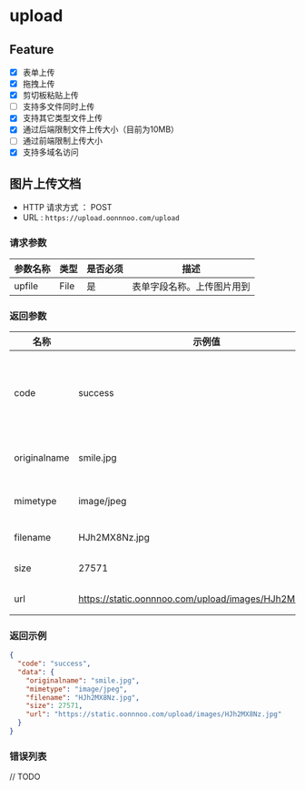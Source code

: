 # upload

## Feature

- [X] 表单上传
- [X] 拖拽上传
- [X] 剪切板粘贴上传
- [ ] 支持多文件同时上传
- [X] 支持其它类型文件上传
- [X] 通过后端限制文件上传大小（目前为10MB）
- [ ] 通过前端限制上传大小
- [X] 支持多域名访问

## 图片上传文档

- HTTP 请求方式 ：	POST
- URL : `https://upload.oonnnoo.com/upload`

### 请求参数

| 参数名称 | 类型 | 是否必须 | 描述 |
| --- | --- | --- | --- |
| upfile | File |	 是 | 表单字段名称。上传图片用到 |

### 返回参数

| 名称 | 示例值 | 描述 |
| --- | --- | --- |
| code | success | 上传文件状态。正常情况为 success。出现错误时为 error |
| originalname | smile.jpg|上传文件时所用的文件名 |
| mimetype | image/jpeg|上传文件的 mimetype |
| filename | HJh2MX8Nz.jpg|上传后的文件名 |
| size | 27571 | 上传文件的大小 |
| url | https://static.oonnnoo.com/upload/images/HJh2MX8Nz.jpg | 图片服务器地址 |

### 返回示例

```json
{
  "code": "success",
  "data": {
    "originalname": "smile.jpg",
    "mimetype": "image/jpeg",
    "filename": "HJh2MX8Nz.jpg",
    "size": 27571,
    "url": "https://static.oonnnoo.com/upload/images/HJh2MX8Nz.jpg"
  }
}
```

### 错误列表
 // TODO

